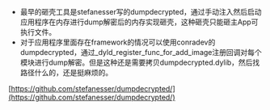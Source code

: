 - 最早的砸壳工具是stefanesser写的dumpdecrypted，通过手动注入然后启动应用程序在内存进行dump解密后的内存实现砸壳，这种砸壳只能砸主App可执行文件。
- 对于应用程序里面存在framework的情况可以使用conradev的dumpdecrypted，通过_dyld_register_func_for_add_image注册回调对每个模块进行dump解密。但是这种还是需要拷贝dumpdecrypted.dylib，然后找路径什么的，还是挺麻烦的。

[https://github.com/stefanesser/dumpdecrypted/](https://github.com/stefanesser/dumpdecrypted/)